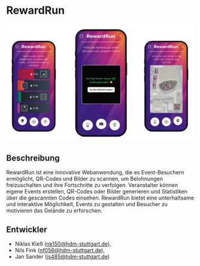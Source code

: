 # RewardRun

![Mockups](../Mockups.png)

## Beschreibung

RewardRun ist eine innovative Webanwendung, die es Event-Besuchern ermöglicht, QR-Codes und Bilder zu scannen, um Belohnungen freizuschalten und ihre Fortschritte zu verfolgen. Veranstalter können eigene Events erstellen, QR-Codes oder Bilder generieren und Statistiken über die gescannten Codes einsehen. RewardRun bietet eine unterhaltsame und interaktive Möglichkeit, Events zu gestalten und Besucher zu motivieren das Gelände zu erforschen.

## Entwickler

- Niklas Kieß (nk150@hdm-stuttgart.de),
- Nils Fink (nf056@hdm-stuttgart.de),
- Jan Sander (js485@hdm-stuttgart.de)
